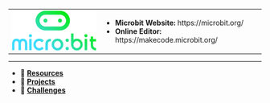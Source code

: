 <table>
<tr>
  <td>
  <a href="https://microbit.org/">
  <img src="https://raw.githubusercontent.com/gdincu/MicroBit/master/Resources/microbit-logo-stacked.png" alt="drawing" width="200"/>
  </a> 
  </td>
    
  <td>
    <ul>
      <li>
      <b>Microbit Website: </b>https://microbit.org/        
      </li>
      <li>
      <b>Online Editor: </b>https://makecode.microbit.org/        
      </li>
    </ul>
  </td> 
</tr>
</table>

<hr>

* :open_file_folder: [ **Resources** ](https://github.com/gdincu/MicroBit/tree/master/Resources)
* :open_file_folder: [ **Projects** ](https://github.com/gdincu/MicroBit/tree/master/Projects)
* :open_file_folder: [ **Challenges** ](https://github.com/gdincu/MicroBit/tree/master/Challenges)

